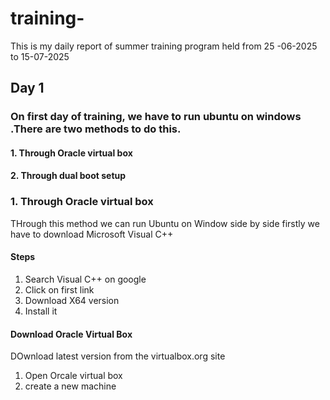 # training-
This is my daily report of summer training program held from 25 -06-2025 to 15-07-2025

## Day 1 
### On first day of training, we have to run ubuntu on windows .There are two methods to do this.
#### 1. Through Oracle virtual box 
#### 2. Through dual boot setup 

### 1. Through Oracle virtual box 
THrough this method we can run Ubuntu on Window side by side 
firstly we have to download Microsoft Visual C++

#### Steps 
1. Search Visual C++ on google
2.  Click on first link
3.  Download X64 version
4. Install it

#### Download Oracle Virtual Box
DOwnload latest version from the virtualbox.org site

1. Open Orcale virtual box 
2. create a new machine 


